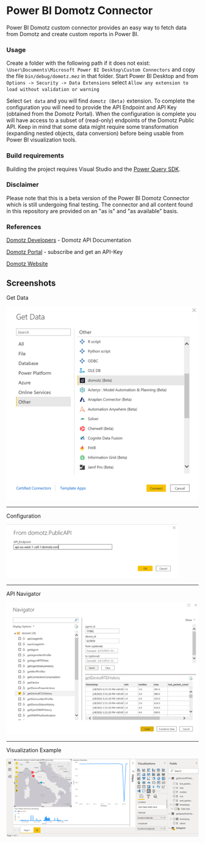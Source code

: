 # Power BI Domotz Connector
Power BI Domotz custom connector provides an easy way to fetch data from Domotz and create custom reports in Power BI.

### Usage
Create a folder with the following path if it does not exist:
`\User\Documents\Microsoft Power BI Desktop\Custom Connectors` and copy the file `bin/debug/domotz.mez` in that folder.
Start Power BI Desktop and from `Options -> Security -> Data Extensions` 
select `Allow any extension to load without validation or warning`

Select `Get data` and you will find `domotz (Beta)` extension. To complete the configuration you will need to provide 
the API Endpoint and API Key (obtained from the Domotz Portal). When the configuration is complete you will have access
to a subset of (read-only) endpoints of the Domotz Public API. Keep in mind that some data might require some
transformation (expanding nested objects, data conversion) before being usable from Power BI visualization tools. 

### Build requirements
Building the project requires Visual Studio and the [Power Query SDK](https://marketplace.visualstudio.com/items?itemName=Dakahn.PowerQuerySDK).

### Disclaimer
Please note that this is a beta version of the Power BI Domotz Connector which is
still undergoing final testing. The connector and all content found in this repository are provided on an
"as is" and "as available" basis.

### References

[Domotz Developers](https://portal.domotz.com/developers) - Domotz API Documentation

[Domotz Portal](https://portal.domotz.com) - subscribe and get an API-Key

[Domotz Website](https://www.domotz.com)

## Screenshots

Get Data


<img src="screenshots/get_data.png?raw=true" width="600">

------------------------
Configuration


<img src="screenshots/conf.png?raw=true" width="450">

------------------------

API Navigator


<img src="screenshots/api_navigator.png?raw=true" width="600">

------------------------

Visualization Example


<img src="screenshots/visualization.png?raw=true" width="600">
